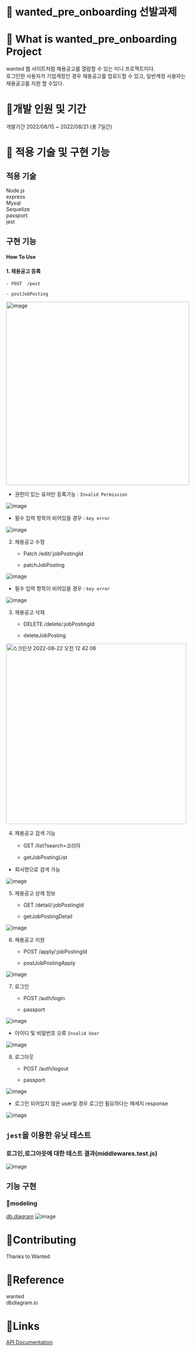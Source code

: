 # 🌟 wanted_pre_onboarding 선발과제

# 🌟 What is wanted_pre_onboarding Project
wanted 웹 사이트처럼 채용공고를 열람할 수 있는 미니 프로젝트이다.</br>
로그인한 사용자가 기업계정인 경우 채용공고를 업로드할 수 있고, 일반계정 사용자는 채용공고를 지원 할 수있다.

# 🌟개발 인원 및 기간
개발기간
2022/08/15 ~ 2022/08/21 (총 7일간)

# 🌟 적용 기술 및 구현 기능
## 적용 기술
Node.js</br>
express</br>
Mysql</br>
Sequelize</br>
passport</br>
jest

## 구현 기능
#### How To Use
#### 1. 채용공고 등록

	- POST  /post
	
  	- postJobPosting

<img width="500" alt="image" src="https://user-images.githubusercontent.com/95075455/185798888-e5d681dc-de42-4368-8a8b-6d4ffd9a9586.png">
	
- 권한이 있는 유저만 등록가능 : `Invalid Permission`

![image](https://user-images.githubusercontent.com/95075455/185798144-ac349b65-a7a7-4528-9550-06d1134ab62c.png)

- 필수 입력 항목이 비어있을 경우 : `key error`

![image](https://user-images.githubusercontent.com/95075455/185798100-a3cc2215-6160-43e7-ad12-d33d90dc502d.png)

2. 채용공고 수정

	- Patch /edit/:jobPostingId
	
	- patchJobPosting
	
![image](https://user-images.githubusercontent.com/95075455/185798298-af69eb87-c79a-475e-9da8-14c8d3600464.png)

- 필수 입력 항목이 비어있을 경우 : `key error`

![image](https://user-images.githubusercontent.com/95075455/185798287-edb643c4-6567-4f4f-aee0-c2023d66a39e.png)

3. 채용공고 삭제 

	- DELETE /delete/:jobPostingId
	
	- deleteJobPosting
	
<img width="492" alt="스크린샷 2022-08-22 오전 12 42 06" src="https://user-images.githubusercontent.com/95075455/185799130-bef72906-620d-42c6-b608-88b1431e7525.png">

4. 채용공고 검색 기능

	- GET /list?search=코리아
	
	- getJobPostingList
	
- 회사명으로 검색 가능

![image](https://user-images.githubusercontent.com/95075455/185798116-e9b208d7-baf6-434a-8c29-bc560e2ea904.png)

5. 채용공고 상제 정보

	- GET /detail/:jobPostingId
	
	- getJobPostingDetail
	
![image](https://user-images.githubusercontent.com/95075455/185798220-291345b4-8429-4cbd-8d47-aed4bd222d3a.png)

6. 채용공고 지원

	- POST /apply/:jobPostingId
	
	- postJobPostingApply
	
![image](https://user-images.githubusercontent.com/95075455/185798139-e03279fb-3f3a-4036-b713-5551b87ddd8d.png)

7. 로그인 

	- POST /auth/login
	
	- passport
	
![image](https://user-images.githubusercontent.com/95075455/185798058-9804be9a-9d4f-4f0a-9dca-fa175d4f43c5.png)

- 아이디 및 비밀번호 오류 `Invalid User`

![image](https://user-images.githubusercontent.com/95075455/185798054-d99e9275-95e6-4395-bd3c-2f36cdb70c7f.png)

8. 로그아웃

	- POST /auth/logout
	
	- passport
	
![image](https://user-images.githubusercontent.com/95075455/185798076-eda6374f-fa32-4662-9d2d-427ca8feb237.png)

- 로그인 되어있지 않은 user일 경우 로그인 필요하다는 메세지 response

![image](https://user-images.githubusercontent.com/95075455/185798070-2890e7d7-5587-44c9-b162-ab50996dcf88.png)

## `jest`을 이용한 유닛 테스트
### 로그인,로그아웃에 대한 테스트 결과(middlewares.test.js)

![image](https://user-images.githubusercontent.com/95075455/185798128-f2f6acb2-2dee-44c5-b715-c2e481490cd3.png)

  
## 기능 구현
### 🌱modeling
[db.diagram](https://dbdiagram.io/d/62f464c2c2d9cf52fa86eb48)
![image](https://user-images.githubusercontent.com/95075455/185796609-7e8d1b31-f1dc-4c45-8d2c-9040f234ef93.png)


# 🌟Contributing
Thanks to Wanted

# 🌟Reference
wanted</br>
dbdiagram.io</br>

# 🌟Links


[API Documentation](https://documenter.getpostman.com/view/21511958/VUqoSKAW)

